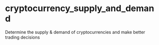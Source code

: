 # cryptocurrency_supply_and_demand
Determine the supply &amp; demand of cryptocurrencies and make better trading decisions
